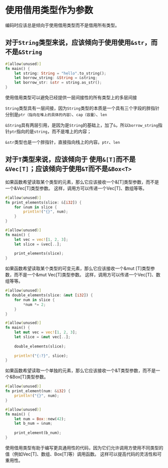 # 使用借用类型作为参数

编码时应该总是倾向于使用借用类型而不是借用所有类型。

## 对于`String`类型来说，应该倾向于使用使用`&str`，而不是`&String`

```rust
#[allow(unused)]
fn main() {
    let string: String = "hello".to_string();
    let borrow_string: &String = &string;
    let borrow_str: &str = string.as_str();
}
```

使用借用类型可以避免已经提供一层间接性的所有类型上的多层间接

`String`类型具有一层间接，因为`String`类型的本质是一个具有三个字段的胖指针分别是`ptr（指向在堆上的具体的内容）`、`cap（容量）`、`len`

`&String`具有两层引用，是因为是`String`的基础上，加了`&`，所以`borrow_string`指针`ptr`指向的是`string`，而不是堆上的内容；

`&str`类型也是一个胖指针，直接指向栈上的内容。`ptr`、`len`

## 对于`T`类型来说，应该倾向于 使用`&[T]`而不是`&Vec[T]`；应该倾向于使用`&T`而不是`&Box<T>`

如果函数希望读取某个类型的元素，那么它应该接收一个&[T]类型参数，而不是一个&Vec[T]类型参数。
这样，调用方可以传递一个Vec[T]、数组等等。

```rust
#[allow(unused)]
fn print_elements(slice: &[i32]) {
    for &num in slice {
        println!("{}", num);
    }
}

#[allow(unused)]
fn main() {
    let vec = vec![1, 2, 3];
    let slice = &vec[..];
    
    print_elements(slice);
}
```

如果函数希望读取某个类型的可变元素，那么它应该接收一个&mut [T]类型参数，而不是一个&mut Vec[T]类型参数。
这样，调用方可以传递一个Vec[T]、数组等等。

```rust
#[allow(unused)]
fn double_elements(slice: &mut [i32]) {
    for num in slice {
        *num *= 2;
    }
}

#[allow(unused)]
fn main() {
    let mut vec = vec![1, 2, 3];
    let slice = &mut vec[..];
    
    double_elements(slice);
    
    println!("{:?}", slice);
}
```

如果函数希望读取一个单独的元素，那么它应该接收一个&T类型参数，而不是一个&Box[T]类型参数。

```rust
#[allow(unused)]
fn print_element(num: &i32) {
    println!("{}", num);
}

#[allow(unused)]
fn main() {
    let num = Box::new(42);
    let b_num = &num;
    
    print_element(b_num);
}
```

使用借用类型有助于编写更具通用性的代码，因为它们允许调用方使用不同类型的值（例如Vec[T]、数组、Box[T]等）调用函数。
这样可以提高代码的灵活性和可重用性。
